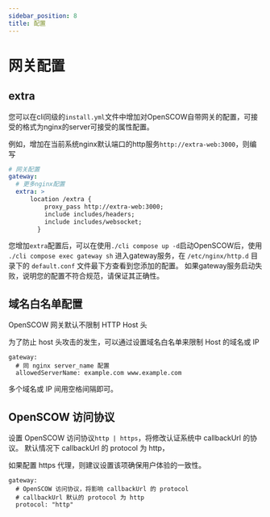 ```yaml
---
sidebar_position: 8
title: 配置
---
```


# 网关配置


## extra

您可以在cli同级的`install.yml`文件中增加对OpenSCOW自带网关的配置，可接受的格式为nginx的server可接受的属性配置。

例如，增加在当前系统nginx默认端口的http服务`http://extra-web:3000`，则编写

```yaml title="install.yml"
# 网关配置
gateway:
  # 更多nginx配置
  extra: >
      location /extra {
          proxy_pass http://extra-web:3000;
          include includes/headers;
          include includes/websocket;
        }
```

您增加`extra`配置后，可以在使用`./cli compose up -d`启动OpenSCOW后，使用 ` ./cli compose exec gateway sh` 进入gateway服务，在 `/etc/nginx/http.d` 目录下的 `default.conf` 文件最下方查看到您添加的配置。
如果gateway服务启动失败，说明您的配置不符合规范，请保证其正确性。

## 域名白名单配置

OpenSCOW 网关默认不限制 HTTP Host 头

为了防止 host 头攻击的发生，可以通过设置域名白名单来限制 Host 的域名或 IP

```
gateway:
  # 同 nginx server_name 配置
  allowedServerName: example.com www.example.com
```

多个域名或 IP 间用空格间隔即可。

## OpenSCOW 访问协议

设置 OpenSCOW 访问协议`http | https`，将修改认证系统中 callbackUrl 的协议。
默认情况下 callbackUrl 的 protocol 为 http，

如果配置 https 代理，则建议设置该项确保用户体验的一致性。

```
gateway:
  # OpenSCOW 访问协议，将影响 callbackUrl 的 protocol
  # callbackUrl 默认的 protocol 为 http
  protocol: "http"
```